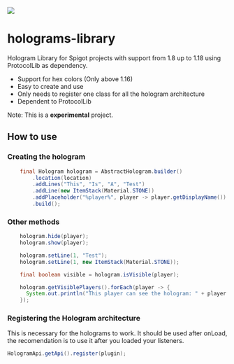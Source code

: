 [![](https://jitpack.io/v/cefoler/holograms-library.svg)](https://jitpack.io/#cefoler/holograms-library)


# holograms-library
Hologram Library for Spigot projects with support from 1.8 up to 1.18 using ProtocolLib as dependency.

- Support for hex colors (Only above 1.16)
- Easy to create and use
- Only needs to register one class for all the hologram architecture
- Dependent to ProtocolLib

Note: This is a **experimental** project.


## How to use

### Creating the hologram

```java
    final Hologram hologram = AbstractHologram.builder()
        .location(location)
        .addLines("This", "Is", "A", "Test")
        .addLine(new ItemStack(Material.STONE))
        .addPlaceholder("%player%", player -> player.getDisplayName())
        .build();

```

### Other methods

```java
    hologram.hide(player);
    hologram.show(player);

    hologram.setLine(1, "Test");
    hologram.setLine(1, new ItemStack(Material.STONE));

    final boolean visible = hologram.isVisible(player);

    hologram.getVisiblePlayers().forEach(player -> {
      System.out.println("This player can see the hologram: " + player.getName());
    });
```

### Registering the Hologram architecture

This is necessary for the holograms to work. It should be used after onLoad, the recomendation is to use it after you loaded your listeners.

```java
HologramApi.getApi().register(plugin);
```
